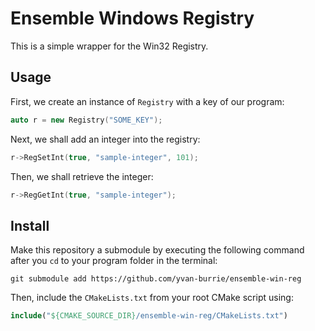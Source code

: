 # Ensemble Windows Registry

This is a simple wrapper for the Win32 Registry.

## Usage

First, we create an instance of `Registry` with a key of our program:

```c++
auto r = new Registry("SOME_KEY");
```

Next, we shall add an integer into the registry:

```c++
r->RegSetInt(true, "sample-integer", 101);
```

Then, we shall retrieve the integer:

```c++
r->RegGetInt(true, "sample-integer");
```

## Install

Make this repository a submodule by executing the following command after you `cd` to your program folder in the terminal:

```shell script
git submodule add https://github.com/yvan-burrie/ensemble-win-reg
```

Then, include the `CMakeLists.txt` from your root CMake script using:

```cmake
include("${CMAKE_SOURCE_DIR}/ensemble-win-reg/CMakeLists.txt")
```
